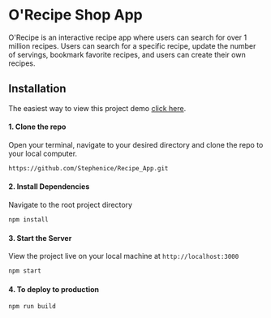 # O'Recipe Shop App

O'Recipe is an interactive recipe app where users can search for over 1 million recipes. Users can search for a specific recipe, update the number of servings, bookmark favorite recipes, and users can create their own recipes.

## Installation

The easiest way to view this project demo [click here](https://recipeshop.netlify.app/).

#### 1. Clone the repo

Open your terminal, navigate to your desired directory and clone the repo to your local computer.

```bash
https://github.com/Stephenice/Recipe_App.git
```

#### 2. Install Dependencies

Navigate to the root project directory

```bash
npm install
```

#### 3. Start the Server

View the project live on your local machine at `http://localhost:3000`

```bash
npm start
```

#### 4. To deploy to production

```bash
npm run build
```
